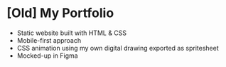 # [Old] My Portfolio
- Static website built with HTML & CSS
- Mobile-first approach
- CSS animation using my own digital drawing exported as spritesheet
- Mocked-up in Figma
